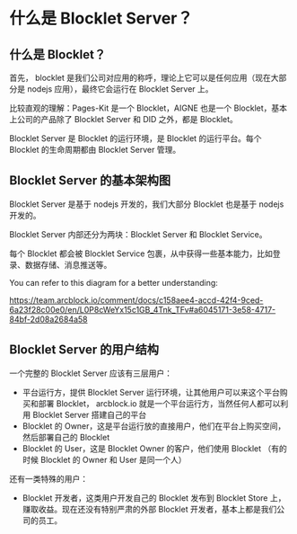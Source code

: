 # 什么是 Blocklet Server？

## 什么是 Blocklet？

首先， blocklet 是我们公司对应用的称呼，理论上它可以是任何应用（现在大部分是 nodejs 应用），最终它会运行在 Blocklet Server 上。

比较直观的理解：Pages-Kit 是一个 Blocklet，AIGNE 也是一个 Blocklet，基本上公司的产品除了 Blocklet Server 和 DID 之外，都是 Blocklet。

Blocklet Server 是 Blocklet 的运行环境，是 Blocklet 的运行平台。每个 Blocklet 的生命周期都由 Blocklet Server 管理。

## Blocklet Server 的基本架构图

Blocklet Server 是基于 nodejs 开发的，我们大部分 Blocklet 也是基于 nodejs 开发的。

Blocklet Server 内部还分为两块：Blocklet Server 和 Blocklet Service。

每个 Blocklet 都会被 Blocklet Service 包裹，从中获得一些基本能力，比如登录、数据存储、消息推送等。

You can refer to this diagram for a better understanding:

https://team.arcblock.io/comment/docs/c158aee4-accd-42f4-9ced-6a23f28c00e0/en/L0P8cWeYx15c1GB_4Tnk_TFv#a6045171-3e58-4717-84bf-2d08a2684a58

## Blocklet Server 的用户结构

一个完整的 Blocklet Server 应该有三层用户：

- 平台运行方，提供 Blocklet Server 运行环境，让其他用户可以来这个平台购买和部署 Blocklet， arcblock.io 就是一个平台运行方，当然任何人都可以利用 Blocklet Server 搭建自己的平台
- Blocklet 的 Owner，这是平台运行放的直接用户，他们在平台上购买空间，然后部署自己的 Blocklet
- Blocklet 的 User，这是 Blocklet Owner 的客户，他们使用 Blocklet （有的时候 Blocklet 的 Owner 和 User 是同一个人）

还有一类特殊的用户：

- Blocklet 开发者，这类用户开发自己的 Blocklet 发布到 Blocklet Store 上，赚取收益。现在还没有特别严肃的外部 Blocklet 开发者，基本上都是我们公司的员工。
